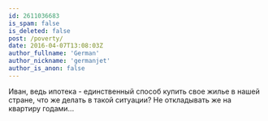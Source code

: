 ```yaml
---
id: 2611036683
is_spam: false
is_deleted: false
post: /poverty/
date: 2016-04-07T13:08:03Z
author_fullname: 'German'
author_nickname: 'germanjet'
author_is_anon: false
---
```


<p>Иван, ведь ипотека - единственный способ купить свое жилье в нашей стране, что же делать в такой ситуации? Не откладывать же на квартиру годами...</p>

